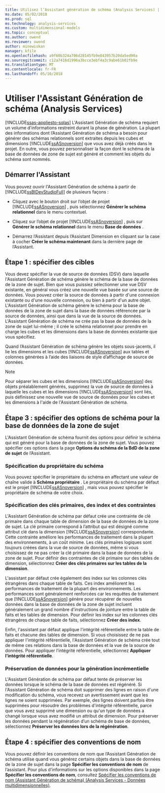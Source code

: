 ```yaml
---
title: Utilisez l’Assistant génération de schéma (Analysis Services) | Documents Microsoft
ms.date: 05/02/2018
ms.prod: sql
ms.technology: analysis-services
ms.custom: multidimensional-models
ms.topic: conceptual
ms.author: owend
ms.reviewer: owend
author: minewiskan
manager: kfile
ms.openlocfilehash: a9f60b324a706d28145fb9e843957b20da5ed90a
ms.sourcegitcommit: c12a7416d1996a3bcce3ebf4a3c9abe61b02fb9e
ms.translationtype: MT
ms.contentlocale: fr-FR
ms.lasthandoff: 05/10/2018
---
```

# <a name="use-the-schema-generation-wizard-analysis-services"></a>Utiliser l'Assistant Génération de schéma (Analysis Services)
[!INCLUDE[ssas-appliesto-sqlas](../../includes/ssas-appliesto-sqlas.md)]
  L'Assistant Génération de schéma requiert un volume d'informations restreint durant la phase de génération. La plupart des informations dont l’Assistant Génération de schéma a besoin pour générer des schémas relationnels sont extraites depuis les cubes et dimensions [!INCLUDE[ssASnoversion](../../includes/ssasnoversion-md.md)] que vous avez déjà créés dans le projet. En outre, vous pouvez personnaliser la façon dont le schéma de la base de données de zone de sujet est généré et comment les objets du schéma sont nommés.  
  
## <a name="start-the-wizard"></a>Démarrer l'Assistant  
 Vous pouvez ouvrir l'Assistant Génération de schéma à partir de [!INCLUDE[ssBIDevStudioFull](../../includes/ssbidevstudiofull-md.md)] de plusieurs façons :  
  
-   Cliquez avec le bouton droit sur l’objet de projet [!INCLUDE[ssASnoversion](../../includes/ssasnoversion-md.md)] , puis sélectionnez **Générer le schéma relationnel** dans le menu contextuel.  
  
-   Cliquez sur l’objet de projet [!INCLUDE[ssASnoversion](../../includes/ssasnoversion-md.md)] , puis sur **Générer le schéma relationnel** dans le menu **Base de données** .  
  
-   Démarrez l’Assistant depuis l’Assistant Dimension en cliquant sur la case à cocher **Créer le schéma maintenant** dans la dernière page de l’Assistant.  
  
## <a name="step-1-specify-targets"></a>Étape 1 : spécifier des cibles  
 Vous devez spécifier la vue de source de données (DSV) dans laquelle l'Assistant Génération de schéma génère le schéma de la base de données de la zone de sujet. Bien que vous puissiez sélectionner une vue DSV existante, en général vous créez une nouvelle vue basée sur une source de données. Vous pouvez créer la source de données à partir d'une connexion existante ou d'une nouvelle connexion, ou bien à partir d'un autre objet. L'Assistant Génération de schéma génère le schéma pour la base de données de la zone de sujet dans la base de données référencée par la source de données, ainsi que dans la vue de la source de données. L'Assistant Génération de schéma ne crée pas la base de données de la zone de sujet lui-même ; il crée le schéma relationnel pour prendre en charge les cubes et les dimensions dans la base de données existante que vous spécifiez.  
  
 Quand l’Assistant Génération de schéma génère les objets sous-jacents, il lie les dimensions et les cubes [!INCLUDE[ssASnoversion](../../includes/ssasnoversion-md.md)] aux tables et colonnes générées à l’aide des liaisons de style d’affichage de source de données.  
  
> [!NOTE]  
>  Pour séparer les cubes et les dimensions [!INCLUDE[ssASnoversion](../../includes/ssasnoversion-md.md)] des objets préalablement générés, supprimez la vue de source de données à laquelle les cubes et les dimensions [!INCLUDE[ssASnoversion](../../includes/ssasnoversion-md.md)] sont liés, puis définissez une nouvelle vue de source de données pour les cubes et les dimensions à l'aide de l'Assistant Génération de schéma.  
  
## <a name="step-3-specify-schema-options-for-the-subject-area-database"></a>Étape 3 : spécifier des options de schéma pour la base de données de la zone de sujet  
 L'Assistant Génération de schéma fournit des options pour définir le schéma qui est généré pour la base de données de la zone de sujet. Vous pouvez spécifier ces options dans la page **Options du schéma de la BdD de la zone de sujet** de l’Assistant.  
  
### <a name="specifying-the-schema-owner"></a>Spécification du propriétaire du schéma  
 Vous pouvez spécifier le propriétaire du schéma en affectant une valeur de chaîne valide à **Schéma propriétaire** . Le propriétaire du schéma par défaut est le projet [!INCLUDE[ssASnoversion](../../includes/ssasnoversion-md.md)] , mais vous pouvez spécifier le propriétaire de schéma de votre choix.  
  
### <a name="specifying-primary-keys-indexes-and-constraints"></a>Spécification des clés primaires, des index et des contraintes  
 L'Assistant Génération de schéma par défaut crée une contrainte de clé primaire dans chaque table de dimension de la base de données de la zone de sujet. La clé primaire correspond à l’attribut qui est désigné comme attribut clé dans la dimension [!INCLUDE[ssASnoversion](../../includes/ssasnoversion-md.md)] correspondante. Cette contrainte améliore les performances de traitement dans la plupart des environnements, à un coût minime. Les clés primaires logiques sont toujours créées dans la vue de source de données, même si vous choisissez de ne pas créer la clé primaire dans la base de données de la zone de sujet. Pour définir des contraintes de clé primaire sur des tables de dimension, sélectionnez **Créer des clés primaires sur les tables de la dimension**.  
  
 L'assistant par défaut crée également des index sur les colonnes clés étrangères dans chaque table de faits. Ces index améliorent les performances de traitement de la plupart des environnements. Les performances sont généralement renforcées car les requêtes de traitement que [!INCLUDE[ssASnoversion](../../includes/ssasnoversion-md.md)] génère pour récupérer de nouvelles données dans la base de données de la zone de sujet incluent généralement un grand nombre d'instructions de jointure entre la table de faits et les tables de dimension. Pour définir les index sur les colonnes clés étrangères de chaque table de faits, sélectionnez **Créer des index**.  
  
 Enfin, l'assistant par défaut applique l'intégrité référentielle entre la table de faits et chacune des tables de dimension. Si vous choisissez de ne pas appliquer l'intégrité référentielle, l'Assistant Génération de schéma crée tout de même ces relations dans la base de données et la vue de la source de données. Pour appliquer l’intégrité référentielle, sélectionnez **Appliquer l’intégrité référentielle**.  
  
### <a name="preserving-data-for-incremental-generation"></a>Préservation de données pour la génération incrémentielle  
 L'Assistant Génération de schéma par défaut tente de préserver les données lorsque le schéma de la base de données est régénéré. Si l'Assistant Génération de schéma doit supprimer des lignes en raison d'une modification du schéma, vous recevez un avertissement avant que les lignes ne soient supprimées. Par exemple, des lignes doivent parfois être supprimées pour résoudre des problèmes d'intégrité référentielle, parce que vous avez supprimé une dimension ou qu'un type de données a changé lorsque vous avez modifié un attribut de dimension. Pour préserver les données pendant la régénération d’un schéma de base de données, sélectionnez **Préserver les données lors de la régénération**.  
  
## <a name="step-4-specify-naming-conventions"></a>Étape 4 : spécifier des conventions de nom  
 Vous pouvez définir les conventions de nom que l’Assistant Génération de schéma utilise quand vous générez certains objets dans la base de données de la zone de sujet dans la page **Spécifier les conventions de nom** de l’assistant. Pour plus d’informations sur les options disponibles dans la page **Spécifier les conventions de nom**, consultez [Spécifier les conventions de nom &#40;Assistant Génération de schéma&#41; &#40;Analysis Services - Données multidimensionnelles&#41;](http://msdn.microsoft.com/library/02d830ea-5b1f-4485-9f94-d64b8bea592b).  
  
  
